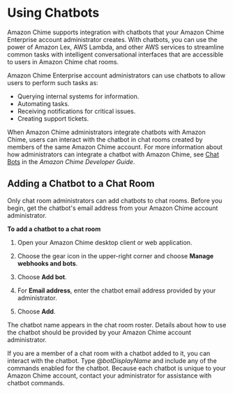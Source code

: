 # Using Chatbots<a name="chat-bots"></a>

Amazon Chime supports integration with chatbots that your Amazon Chime Enterprise account administrator creates\. With chatbots, you can use the power of Amazon Lex, AWS Lambda, and other AWS services to streamline common tasks with intelligent conversational interfaces that are accessible to users in Amazon Chime chat rooms\.

Amazon Chime Enterprise account administrators can use chatbots to allow users to perform such tasks as:
+ Querying internal systems for information\.
+ Automating tasks\.
+ Receiving notifications for critical issues\.
+ Creating support tickets\.

When Amazon Chime administrators integrate chatbots with Amazon Chime, users can interact with the chatbot in chat rooms created by members of the same Amazon Chime account\. For more information about how administrators can integrate a chatbot with Amazon Chime, see [Chat Bots](https://docs.aws.amazon.com/chime/latest/dg/chat-bots.html) in the *Amazon Chime Developer Guide*\.

## Adding a Chatbot to a Chat Room<a name="add-bot-chat"></a>

Only chat room administrators can add chatbots to chat rooms\. Before you begin, get the chatbot's email address from your Amazon Chime account administrator\.

**To add a chatbot to a chat room**

1. Open your Amazon Chime desktop client or web application\.

1. Choose the gear icon in the upper\-right corner and choose **Manage webhooks and bots**\.

1. Choose **Add bot**\.

1. For **Email address**, enter the chatbot email address provided by your administrator\.

1. Choose **Add**\.

The chatbot name appears in the chat room roster\. Details about how to use the chatbot should be provided by your Amazon Chime account administrator\.

If you are a member of a chat room with a chatbot added to it, you can interact with the chatbot\. Type @*botDisplayName* and include any of the commands enabled for the chatbot\. Because each chatbot is unique to your Amazon Chime account, contact your administrator for assistance with chatbot commands\. 